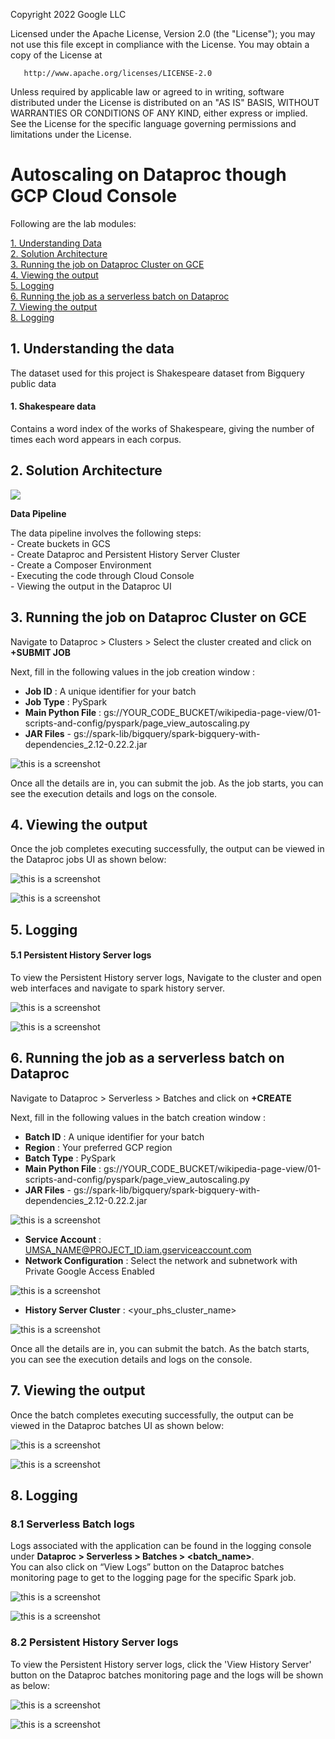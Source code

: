 <!---->
  Copyright 2022 Google LLC
 
  Licensed under the Apache License, Version 2.0 (the "License");
  you may not use this file except in compliance with the License.
  You may obtain a copy of the License at
 
       http://www.apache.org/licenses/LICENSE-2.0
 
  Unless required by applicable law or agreed to in writing, software
  distributed under the License is distributed on an "AS IS" BASIS,
  WITHOUT WARRANTIES OR CONDITIONS OF ANY KIND, either express or implied.
  See the License for the specific language governing permissions and
  limitations under the License.
 <!---->

# Autoscaling on Dataproc though GCP Cloud Console

Following are the lab modules:

[1. Understanding Data](console-execution.md#1-understanding-the-data)<br>
[2. Solution Architecture](console-execution.md#2-solution-diagram)<br>
[3. Running the job on Dataproc Cluster on GCE](console-execution.md#3-running-the-job-on-dataproc-cluster-on-gce)<br>
[4. Viewing the output](console-execution.md#4-viewing-the-output)<br>
[5. Logging](console-execution.md#5-logging)<br>
[6. Running the job as a serverless batch on Dataproc](console-execution.md#6-running-the-job-as-a-serverless-batch-on-dataproc)<br>
[7. Viewing the output](console-execution.md#7-viewing-the-output)<br>
[8. Logging](console-execution.md#8-logging)<br>

## 1. Understanding the data

The dataset used for this project is Shakespeare dataset from Bigquery public data

#### 1. **Shakespeare data**<br>
   Contains a word index of the works of Shakespeare, giving the number of times each word appears in each corpus.<br>

## 2. Solution Architecture

<kbd>
<img src= ../images/Flow_of_Resources.jpeg>
</kbd>

<br>

**Data Pipeline**

The data pipeline involves the following steps: <br>
	- Create buckets in GCS <br>
	- Create Dataproc and Persistent History Server Cluster <br>
	- Create a Composer Environment<br>
	- Executing the code through Cloud Console <br>
	- Viewing the output in the Dataproc UI

## 3. Running the job on Dataproc Cluster on GCE

Navigate to Dataproc > Clusters > Select the cluster created  and click on **+SUBMIT JOB**

Next, fill in the following values in the job creation window :

- **Job ID** : A unique identifier for your batch
- **Job Type** : PySpark
- **Main Python File** : gs://YOUR_CODE_BUCKET/wikipedia-page-view/01-scripts-and-config/pyspark/page_view_autoscaling.py
- **JAR Files** - gs://spark-lib/bigquery/spark-bigquery-with-dependencies_2.12-0.22.2.jar

![this is a screenshot](../images/dtpc.PNG)

Once all the details are in, you can submit the job. As the job starts, you can see the execution details and logs on the console.

## 4. Viewing the output

Once the job completes executing successfully, the output can be viewed in the Dataproc jobs UI as shown below:<br>

![this is a screenshot](../images/op_1c.png)

![this is a screenshot](../images/op_2c.png)

## 5. Logging

#### 5.1 Persistent History Server logs

To view the Persistent History server logs, Navigate to the cluster and open web interfaces and navigate to spark history server.

![this is a screenshot](../images/image30.png)

![this is a screenshot](../images/image31.png)

## 6. Running the job as a serverless batch on Dataproc

Navigate to Dataproc > Serverless > Batches and click on **+CREATE**

Next, fill in the following values in the batch creation window :

- **Batch ID** : A unique identifier for your batch
- **Region** : Your preferred GCP region
- **Batch Type** : PySpark
- **Main Python File** : gs://YOUR_CODE_BUCKET/wikipedia-page-view/01-scripts-and-config/pyspark/page_view_autoscaling.py
- **JAR Files** - gs://spark-lib/bigquery/spark-bigquery-with-dependencies_2.12-0.22.2.jar

![this is a screenshot](../images/batch_1_1.png)

- **Service Account** : UMSA_NAME@PROJECT_ID.iam.gserviceaccount.com
- **Network Configuration** : Select the network and subnetwork with Private Google Access Enabled

![this is a screenshot](../images/batch_4_2.png)

- **History Server Cluster** : <your_phs_cluster_name>

![this is a screenshot](../images/batch_4_3.png)

Once all the details are in, you can submit the batch. As the batch starts, you can see the execution details and logs on the console.

## 7. Viewing the output

Once the batch completes executing successfully, the output can be viewed in the Dataproc batches UI as shown below:<br>

![this is a screenshot](../images/op_1.png)

![this is a screenshot](../images/op_2.png)

## 8. Logging

### 8.1 Serverless Batch logs

Logs associated with the application can be found in the logging console under
**Dataproc > Serverless > Batches > <batch_name>**.
<br> You can also click on “View Logs” button on the Dataproc batches monitoring page to get to the logging page for the specific Spark job.

![this is a screenshot](../images/image10.png)

![this is a screenshot](../images/image11.png)

### 8.2 Persistent History Server logs

To view the Persistent History server logs, click the 'View History Server' button on the Dataproc batches monitoring page and the logs will be shown as below:

![this is a screenshot](../images/image12.png)

![this is a screenshot](../images/image13.png)
